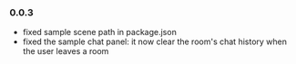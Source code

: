 ### 0.0.3
- fixed sample scene path in package.json
- fixed the sample chat panel: it now clear the room's chat history when the user leaves a room
